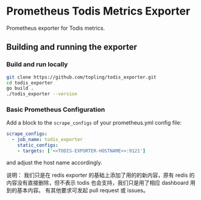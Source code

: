 # Prometheus Todis Metrics Exporter
Prometheus exporter for Todis metrics.

## Building and running the exporter

### Build and run locally

```sh
git clone https://github.com/topling/todis_exporter.git
cd todis_exporter
go build .
./todis_exporter --version
```

### Basic Prometheus Configuration

Add a block to the `scrape_configs` of your prometheus.yml config file:  

```yaml
scrape_configs:
  - job_name: todis_exporter
    static_configs:
    - targets: ['<<TODIS-EXPORTER-HOSTNAME>>:9121']
```

and adjust the host name accordingly.  


说明：
我们只是在 redis exporter 的基础上添加了用的的新内容，原有 redis 的内容没有直接删除，但不表示 todis 也会支持，我们只是用了相应 dashboard 用到的基本内容。
有其他要求可发起 pull request 或 issues。

